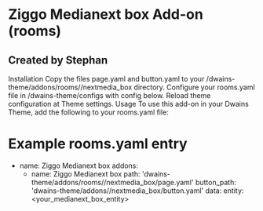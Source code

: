 # Ziggo Medianext box Add-on (rooms)
## Created by Stephan
Installation
Copy the files page.yaml and button.yaml to your <config dir>/dwains-theme/addons/rooms/<your room>/nextmedia_box directory.
Configure your rooms.yaml file in <config dir>/dwains-theme/configs with config below.
Reload theme configuration at Theme settings.
Usage
To use this add-on in your Dwains Theme, add the following to your rooms.yaml file:

# Example rooms.yaml entry
  - name: Ziggo Medianext box
    addons:
      - name: Ziggo Medianext box
        path: 'dwains-theme/addons/rooms/<your room>/nextmedia_box/page.yaml'
        button_path: 'dwains-theme/addons/<your room>/nextmedia_box/button.yaml'
        data:
          entity: <your_medianext_box_entity>

